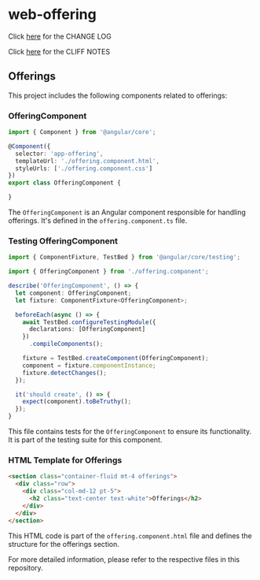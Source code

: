 # web-offering

Click [here](/CHANGELOG.md) for the CHANGE LOG

Click [here](/CLIFF_NOTES.md) for the CLIFF NOTES

## Offerings

This project includes the following components related to offerings:

### OfferingComponent

```typescript
import { Component } from '@angular/core';

@Component({
  selector: 'app-offering',
  templateUrl: './offering.component.html',
  styleUrls: ['./offering.component.css']
})
export class OfferingComponent {

}
```

The `OfferingComponent` is an Angular component responsible for handling offerings. It's defined in the `offering.component.ts` file.

### Testing OfferingComponent

```typescript
import { ComponentFixture, TestBed } from '@angular/core/testing';

import { OfferingComponent } from './offering.component';

describe('OfferingComponent', () => {
  let component: OfferingComponent;
  let fixture: ComponentFixture<OfferingComponent>;

  beforeEach(async () => {
    await TestBed.configureTestingModule({
      declarations: [OfferingComponent]
    })
      .compileComponents();

    fixture = TestBed.createComponent(OfferingComponent);
    component = fixture.componentInstance;
    fixture.detectChanges();
  });

  it('should create', () => {
    expect(component).toBeTruthy();
  });
}
```

This file contains tests for the `OfferingComponent` to ensure its functionality. It is part of the testing suite for this component.

### HTML Template for Offerings

```html
<section class="container-fluid mt-4 offerings">
  <div class="row">
    <div class="col-md-12 pt-5">
      <h2 class="text-center text-white">Offerings</h2>
    </div>
  </div>
</section>
```

This HTML code is part of the `offering.component.html` file and defines the structure for the offerings section.

For more detailed information, please refer to the respective files in this repository.
